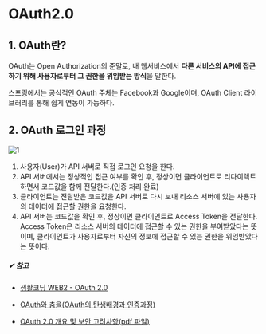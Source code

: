 # OAuth2.0

## 1. OAuth란?

OAuth는 Open Authorization의 준말로, 내 웹서비스에서 **다른 서비스의 API에 접근하기 위해 사용자로부터 그 권한을 위임받는 방식**을 말한다.

스프링에서는 공식적인 OAuth 주체는 Facebook과 Google이며, OAuth Client 라이브러리를 통해 쉽게 연동이 가능하다.



## 2. OAuth 로그인 과정

![1](https://vividswan.github.io/assets/images/200904-1.png)



1. 사용자(User)가 API 서버로 직접 로그인 요청을 한다.
2. API 서버에서는 정상적인 접근 여부를 확인 후, 정상이면 클라이언트로 리다이렉트하면서 코드값을 함께 전달한다.(인증 처리 완료)
3. 클라이언트는 전달받은 코드값을 API 서버로 다시 보내 리소스 서버에 있는 사용자의 데이터에 접근할 권한을 요청한다.
4. API 서버는 코드값을 확인 후, 정상이면 클라이언트로 Access Token을 전달한다. Access Token은 리소스 서버의 데이터에 접근할 수 있는 권한을 부여받았다는 뜻이며, 클라이언트가 사용자로부터 자신의 정보에 접근할 수 있는 권한을 위임받았다는 뜻이다.



##### ✔︎ 참고

- [생활코딩 WEB2 - OAuth 2.0](https://opentutorials.org/course/3405)
- [OAuth와 춤을(OAuth의 탄생배경과 인증과정)](https://d2.naver.com/helloworld/24942)

- [OAuth 2.0 개요 및 보안 고려사항(pdf 파일)](https://www.fsec.or.kr/common/proc/fsec/bbs/42/fileDownLoad/265.do)

